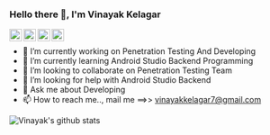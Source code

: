 ### Hello there 👋, I'm Vinayak Kelagar

<a href="https://twitter.com/vkelagar">
  <img align="left" alt="Vinayak Kelagar | Twitter" width="22px" src="https://cdn.jsdelivr.net/npm/simple-icons@v3/icons/twitter.svg" />
</a>
<a href="www.linkedin.com/in/vinayak-kelagar-ab911117b">
  <img align="left" alt="Vinayak's LinkdeIN" width="22px" src="https://cdn.jsdelivr.net/npm/simple-icons@v3/icons/linkedin.svg" />
</a>
<a href="https://medium.com/@vinayakkelagar7">
  <img align="left" alt="Vinayak's Medium" width="22px" src="https://cdn.jsdelivr.net/npm/simple-icons@v3/icons/medium.svg" />
</a>
<a href="https://cybervk.blogspot.com/">
  <img align="left" alt="Vinayak's Blog" width="22px" src="https://cdn.jsdelivr.net/npm/simple-icons@v3/icons/blogger.svg" />
</a>

&nbsp;

- 🔭 I’m currently working on Penetration Testing And Developing
- 🌱 I’m currently learning Android Studio Backend Programming
- 👯 I’m looking to collaborate on Penetration Testing Team
- 🤔 I’m looking for help with Android Studio Backend
- 💬 Ask me about Developing 
- 📫 How to reach me.., mail me ==>> vinayakkelagar7@gmail.com

![Vinayak's github stats](https://github-readme-stats.vercel.app/api?username=VinayakKelagar&&show_icons=true&title_color=ffffff&icon_color=bb2acf&text_color=daf7dc&bg_color=191919)
